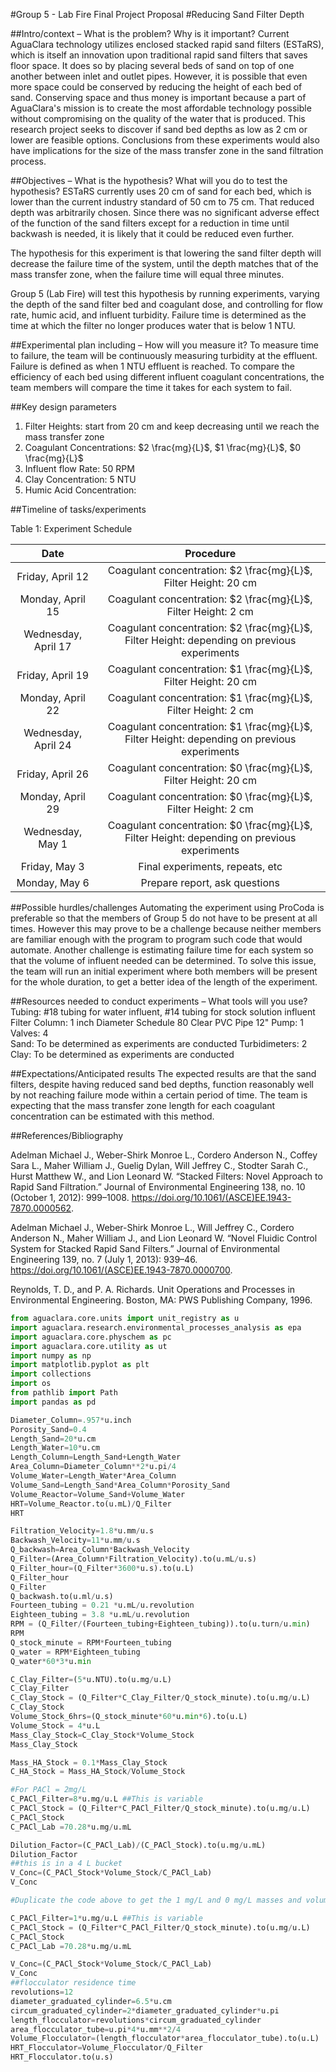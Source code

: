 #Group 5 - Lab Fire Final Project Proposal
#Reducing Sand Filter Depth

##Intro/context – What is the problem? Why is it important?
Current AguaClara technology utilizes enclosed stacked rapid sand filters (ESTaRS), which is itself an   innovation upon traditional rapid sand filters that saves floor space. It does so by placing several beds of sand on top of one another between inlet and outlet pipes. However, it is possible that even more space could be conserved by reducing the height of each bed of sand. Conserving space and thus money is important because a part of AguaClara's mission is to create the most affordable technology possible without compromising on the quality of the water that is produced. This research project seeks to discover if sand bed depths as low as 2 cm or lower are feasible options. Conclusions from these experiments would also have implications for the size of the mass transfer zone in the sand filtration process.

##Objectives – What is the hypothesis? What will you do to test the hypothesis?
ESTaRS currently uses 20 cm of sand for each bed, which is lower than the current industry standard of 50 cm to 75 cm. That reduced depth was arbitrarily chosen. Since there was no significant adverse effect of the function of the sand filters except for a reduction in time until backwash is needed, it is likely that it could be reduced even further.

The hypothesis for this experiment is that lowering the sand filter depth will decrease the failure time of the system, until the depth matches that of the mass transfer zone, when the failure time will equal three minutes.

Group 5 (Lab Fire) will test this hypothesis by running experiments, varying the depth of the sand filter bed and coagulant dose, and controlling for flow rate, humic acid, and influent turbidity. Failure time is determined as the time at which the filter no longer produces water that is below 1 NTU.

##Experimental plan including – How will you measure it?
To measure time to failure, the team will be continuously measuring turbidity at the effluent. Failure is defined as when 1 NTU effluent is reached. To compare the efficiency of each bed using different influent coagulant concentrations, the team members will compare the time it takes for each system to fail.

##Key design parameters
1. Filter Heights: start from 20 cm and keep decreasing until we reach the mass transfer zone
2. Coagulant Concentrations: $2 \frac{mg}{L}$, $1 \frac{mg}{L}$, $0 \frac{mg}{L}$
3. Influent flow Rate: 50 RPM
4. Clay Concentration: 5 NTU
5. Humic Acid Concentration:


##Timeline of tasks/experiments

Table 1: Experiment Schedule

| Date | Procedure |
|:--------:|:-----:|
| Friday, April 12 | Coagulant concentration: $2 \frac{mg}{L}$, Filter Height: 20 cm |
| Monday, April 15 |Coagulant concentration: $2 \frac{mg}{L}$, Filter Height: 2 cm |
| Wednesday, April 17 | Coagulant concentration: $2 \frac{mg}{L}$, Filter Height: depending on previous experiments |
| Friday, April 19 | Coagulant concentration: $1 \frac{mg}{L}$, Filter Height: 20 cm |
| Monday, April 22 | Coagulant concentration: $1 \frac{mg}{L}$, Filter Height: 2 cm |
| Wednesday, April 24 | Coagulant concentration: $1 \frac{mg}{L}$, Filter Height: depending on previous experiments |
| Friday, April 26 | Coagulant concentration: $0 \frac{mg}{L}$, Filter Height: 20 cm |
| Monday, April 29 | Coagulant concentration: $0 \frac{mg}{L}$, Filter Height: 2 cm |
| Wednesday, May 1 | Coagulant concentration: $0 \frac{mg}{L}$, Filter Height: depending on previous experiments |
| Friday, May 3 | Final experiments, repeats, etc |
| Monday, May 6 | Prepare report, ask questions |


##Possible hurdles/challenges
Automating the experiment using ProCoda is preferable so that the members of Group 5 do not have to be present at all times. However this may prove to be a challenge because neither members are familiar enough with the program to program such code that would automate. Another challenge is estimating failure time for each system so that the volume of influent needed can be determined. To solve this issue, the team will run an initial experiment where both members will be present for the whole duration, to get a better idea of the length of the experiment.


##Resources needed to conduct experiments – What tools will you use?
Tubing: #18 tubing for water influent, #14 tubing for stock solution influent
Filter Column: 1 inch Diameter Schedule 80 Clear PVC Pipe 12"
Pump: 1
Valves: 4   
Sand: To be determined as experiments are conducted
Turbidimeters: 2
Clay: To be determined as experiments are conducted

##Expectations/Anticipated results
The expected results are that the sand filters, despite having reduced sand bed depths, function reasonably well by not reaching failure mode within a certain period of time. The team is expecting that the mass transfer zone length for each coagulant concentration can be estimated with this method.

##References/Bibliography

Adelman Michael J., Weber-Shirk Monroe L., Cordero Anderson N., Coffey Sara L., Maher William J., Guelig Dylan, Will Jeffrey C., Stodter Sarah C., Hurst Matthew W., and Lion Leonard W. “Stacked Filters: Novel Approach to Rapid Sand Filtration.” Journal of Environmental Engineering 138, no. 10 (October 1, 2012): 999–1008. https://doi.org/10.1061/(ASCE)EE.1943-7870.0000562.

Adelman Michael J., Weber-Shirk Monroe L., Will Jeffrey C., Cordero Anderson N., Maher William J., and Lion Leonard W. “Novel Fluidic Control System for Stacked Rapid Sand Filters.” Journal of Environmental Engineering 139, no. 7 (July 1, 2013): 939–46. https://doi.org/10.1061/(ASCE)EE.1943-7870.0000700.

Reynolds, T. D., and P. A. Richards. Unit Operations and Processes in Environmental Engineering. Boston, MA: PWS Publishing Company, 1996.

```python
from aguaclara.core.units import unit_registry as u
import aguaclara.research.environmental_processes_analysis as epa
import aguaclara.core.physchem as pc
import aguaclara.core.utility as ut
import numpy as np
import matplotlib.pyplot as plt
import collections
import os
from pathlib import Path
import pandas as pd

Diameter_Column=.957*u.inch
Porosity_Sand=0.4
Length_Sand=20*u.cm
Length_Water=10*u.cm
Length_Column=Length_Sand+Length_Water
Area_Column=Diameter_Column**2*u.pi/4
Volume_Water=Length_Water*Area_Column
Volume_Sand=Length_Sand*Area_Column*Porosity_Sand
Volume_Reactor=Volume_Sand+Volume_Water
HRT=Volume_Reactor.to(u.mL)/Q_Filter
HRT

Filtration_Velocity=1.8*u.mm/u.s
Backwash_Velocity=11*u.mm/u.s
Q_backwash=Area_Column*Backwash_Velocity
Q_Filter=(Area_Column*Filtration_Velocity).to(u.mL/u.s)
Q_Filter_hour=(Q_Filter*3600*u.s).to(u.L)
Q_Filter_hour
Q_Filter
Q_backwash.to(u.ml/u.s)
Fourteen_tubing = 0.21 *u.mL/u.revolution
Eighteen_tubing = 3.8 *u.mL/u.revolution
RPM = (Q_Filter/(Fourteen_tubing+Eighteen_tubing)).to(u.turn/u.min)
RPM
Q_stock_minute = RPM*Fourteen_tubing
Q_water = RPM*Eighteen_tubing
Q_water*60*3*u.min

C_Clay_Filter=(5*u.NTU).to(u.mg/u.L)
C_Clay_Filter
C_Clay_Stock = (Q_Filter*C_Clay_Filter/Q_stock_minute).to(u.mg/u.L)
C_Clay_Stock
Volume_Stock_6hrs=(Q_stock_minute*60*u.min*6).to(u.L)
Volume_Stock = 4*u.L
Mass_Clay_Stock=C_Clay_Stock*Volume_Stock
Mass_Clay_Stock

Mass_HA_Stock = 0.1*Mass_Clay_Stock
C_HA_Stock = Mass_HA_Stock/Volume_Stock

#For PACl = 2mg/L
C_PACl_Filter=8*u.mg/u.L ##This is variable
C_PACl_Stock = (Q_Filter*C_PACl_Filter/Q_stock_minute).to(u.mg/u.L)
C_PACl_Stock
C_PACl_Lab =70.28*u.mg/u.mL

Dilution_Factor=(C_PACl_Lab)/(C_PACl_Stock).to(u.mg/u.mL)
Dilution_Factor
##this is in a 4 L bucket
V_Conc=(C_PACl_Stock*Volume_Stock/C_PACl_Lab)
V_Conc

#Duplicate the code above to get the 1 mg/L and 0 mg/L masses and volumes for the stock solutions

C_PACl_Filter=1*u.mg/u.L ##This is variable
C_PACl_Stock = (Q_Filter*C_PACl_Filter/Q_stock_minute).to(u.mg/u.L)
C_PACl_Stock
C_PACl_Lab =70.28*u.mg/u.mL

V_Conc=(C_PACl_Stock*Volume_Stock/C_PACl_Lab)
V_Conc
##flocculator residence time
revolutions=12
diameter_graduated_cylinder=6.5*u.cm   
circum_graduated_cylinder=2*diameter_graduated_cylinder*u.pi
length_flocculator=revolutions*circum_graduated_cylinder
area_flocculator_tube=u.pi*4*u.mm**2/4
Volume_Flocculator=(length_flocculator*area_flocculator_tube).to(u.L)
HRT_Flocculator=Volume_Flocculator/Q_Filter
HRT_Flocculator.to(u.s)
```
